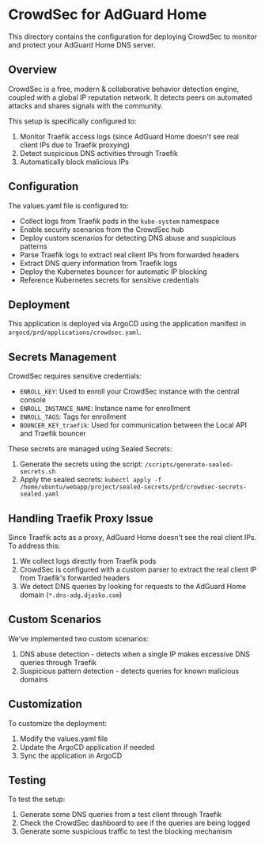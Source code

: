# CrowdSec for AdGuard Home

This directory contains the configuration for deploying CrowdSec to monitor and protect your AdGuard Home DNS server.

## Overview

CrowdSec is a free, modern & collaborative behavior detection engine, coupled with a global IP reputation network. It detects peers on automated attacks and shares signals with the community.

This setup is specifically configured to:
1. Monitor Traefik access logs (since AdGuard Home doesn't see real client IPs due to Traefik proxying)
2. Detect suspicious DNS activities through Traefik
3. Automatically block malicious IPs

## Configuration

The values.yaml file is configured to:
- Collect logs from Traefik pods in the `kube-system` namespace
- Enable security scenarios from the CrowdSec hub
- Deploy custom scenarios for detecting DNS abuse and suspicious patterns
- Parse Traefik logs to extract real client IPs from forwarded headers
- Extract DNS query information from Traefik logs
- Deploy the Kubernetes bouncer for automatic IP blocking
- Reference Kubernetes secrets for sensitive credentials

## Deployment

This application is deployed via ArgoCD using the application manifest in `argocd/prd/applications/crowdsec.yaml`.

## Secrets Management

CrowdSec requires sensitive credentials:
- `ENROLL_KEY`: Used to enroll your CrowdSec instance with the central console
- `ENROLL_INSTANCE_NAME`: Instance name for enrollment
- `ENROLL_TAGS`: Tags for enrollment
- `BOUNCER_KEY_traefik`: Used for communication between the Local API and Traefik bouncer

These secrets are managed using Sealed Secrets:
1. Generate the secrets using the script: `/scripts/generate-sealed-secrets.sh`
2. Apply the sealed secrets: `kubectl apply -f /home/ubuntu/webapp/project/sealed-secrets/prd/crowdsec-secrets-sealed.yaml`

## Handling Traefik Proxy Issue

Since Traefik acts as a proxy, AdGuard Home doesn't see the real client IPs. To address this:

1. We collect logs directly from Traefik pods
2. CrowdSec is configured with a custom parser to extract the real client IP from Traefik's forwarded headers
3. We detect DNS queries by looking for requests to the AdGuard Home domain (`*.dns-adg.djasko.com`)

## Custom Scenarios

We've implemented two custom scenarios:
1. DNS abuse detection - detects when a single IP makes excessive DNS queries through Traefik
2. Suspicious pattern detection - detects queries for known malicious domains

## Customization

To customize the deployment:
1. Modify the values.yaml file
2. Update the ArgoCD application if needed
3. Sync the application in ArgoCD

## Testing

To test the setup:
1. Generate some DNS queries from a test client through Traefik
2. Check the CrowdSec dashboard to see if the queries are being logged
3. Generate some suspicious traffic to test the blocking mechanism